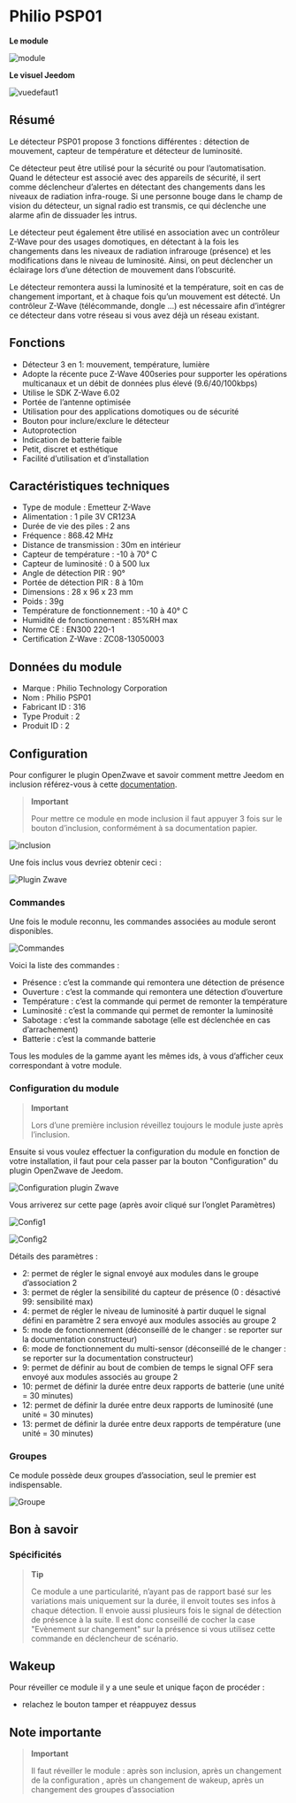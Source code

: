 # Philio PSP01

**Le module**

![module](images/philio.psp01/module.jpg)

**Le visuel Jeedom**

![vuedefaut1](images/philio.psp01/vuedefaut1.jpg)

## Résumé

Le détecteur PSP01 propose 3 fonctions différentes : détection de mouvement, capteur de température et détecteur de luminosité.

Ce détecteur peut être utilisé pour la sécurité ou pour l’automatisation. Quand le détecteur est associé avec des appareils de sécurité, il sert comme déclencheur d’alertes en détectant des changements dans les niveaux de radiation infra-rouge. Si une personne bouge dans le champ de vision du détecteur, un signal radio est transmis, ce qui déclenche une alarme afin de dissuader les intrus.

Le détecteur peut également être utilisé en association avec un contrôleur Z-Wave pour des usages domotiques, en détectant à la fois les changements dans les niveaux de radiation infrarouge (présence) et les modifications dans le niveau de luminosité. Ainsi, on peut déclencher un éclairage lors d’une détection de mouvement dans l’obscurité.

Le détecteur remontera aussi la luminosité et la température, soit en cas de changement important, et à chaque fois qu’un mouvement est détecté. Un contrôleur Z-Wave (télécommande, dongle …​) est nécessaire afin d’intégrer ce détecteur dans votre réseau si vous avez déjà un réseau existant.

## Fonctions

-   Détecteur 3 en 1: mouvement, température, lumière
-   Adopte la récente puce Z-Wave 400series pour supporter les opérations multicanaux et un débit de données plus élevé (9.6/40/100kbps)
-   Utilise le SDK Z-Wave 6.02
-   Portée de l’antenne optimisée
-   Utilisation pour des applications domotiques ou de sécurité
-   Bouton pour inclure/exclure le détecteur
-   Autoprotection
-   Indication de batterie faible
-   Petit, discret et esthétique
-   Facilité d’utilisation et d’installation

## Caractéristiques techniques

-   Type de module : Emetteur Z-Wave
-   Alimentation : 1 pile 3V CR123A
-   Durée de vie des piles : 2 ans
-   Fréquence : 868.42 MHz
-   Distance de transmission : 30m en intérieur
-   Capteur de température : -10 à 70° C
-   Capteur de luminosité : 0 à 500 lux
-   Angle de détection PIR : 90°
-   Portée de détection PIR : 8 à 10m
-   Dimensions : 28 x 96 x 23 mm
-   Poids : 39g
-   Température de fonctionnement : -10 à 40° C
-   Humidité de fonctionnement : 85%RH max
-   Norme CE : EN300 220-1
-   Certification Z-Wave : ZC08-13050003

## Données du module

-   Marque : Philio Technology Corporation
-   Nom : Philio PSP01
-   Fabricant ID : 316
-   Type Produit : 2
-   Produit ID : 2

## Configuration

Pour configurer le plugin OpenZwave et savoir comment mettre Jeedom en inclusion référez-vous à cette [documentation](../plugins/automation%20protocol/openzwave/).

> **Important**
>
> Pour mettre ce module en mode inclusion il faut appuyer 3 fois sur le bouton d’inclusion, conformément à sa documentation papier.

![inclusion](images/philio.psp01/inclusion.jpg)

Une fois inclus vous devriez obtenir ceci :

![Plugin Zwave](images/philio.psp01/information.jpg)

### Commandes

Une fois le module reconnu, les commandes associées au module seront disponibles.

![Commandes](images/philio.psp01/commandes.jpg)

Voici la liste des commandes :

-   Présence : c’est la commande qui remontera une détection de présence
-   Ouverture : c’est la commande qui remontera une détection d’ouverture
-   Température : c’est la commande qui permet de remonter la température
-   Luminosité : c’est la commande qui permet de remonter la luminosité
-   Sabotage : c’est la commande sabotage (elle est déclenchée en cas d’arrachement)
-   Batterie : c’est la commande batterie

Tous les modules de la gamme ayant les mêmes ids, à vous d’afficher ceux correspondant à votre module.

### Configuration du module

> **Important**
>
> Lors d’une première inclusion réveillez toujours le module juste après l’inclusion.

Ensuite si vous voulez effectuer la configuration du module en fonction de votre installation, il faut pour cela passer par la bouton "Configuration" du plugin OpenZwave de Jeedom.

![Configuration plugin Zwave](images/plugin/bouton_configuration.jpg)

Vous arriverez sur cette page (après avoir cliqué sur l’onglet Paramètres)

![Config1](images/philio.psp01/config1.jpg)

![Config2](images/philio.psp01/config2.jpg)

Détails des paramètres :

-   2: permet de régler le signal envoyé aux modules dans le groupe d’association 2
-   3: permet de régler la sensibilité du capteur de présence (0 : désactivé 99: sensibilité max)
-   4: permet de régler le niveau de luminosité à partir duquel le signal défini en paramètre 2 sera envoyé aux modules associés au groupe 2
-   5: mode de fonctionnement (déconseillé de le changer : se reporter sur la documentation constructeur)
-   6: mode de fonctionnement du multi-sensor (déconseillé de le changer : se reporter sur la documentation constructeur)
-   9: permet de définir au bout de combien de temps le signal OFF sera envoyé aux modules associés au groupe 2
-   10: permet de définir la durée entre deux rapports de batterie (une unité = 30 minutes)
-   12: permet de définir la durée entre deux rapports de luminosité (une unité = 30 minutes)
-   13: permet de définir la durée entre deux rapports de température (une unité = 30 minutes)

### Groupes

Ce module possède deux groupes d’association, seul le premier est indispensable.

![Groupe](images/philio.psp01/groupe.jpg)

## Bon à savoir

### Spécificités

> **Tip**
>
> Ce module a une particularité, n’ayant pas de rapport basé sur les variations mais uniquement sur la durée, il envoit toutes ses infos à chaque détection. Il envoie aussi plusieurs fois le signal de détection de présence à la suite. Il est donc conseillé de cocher la case "Evènement sur changement" sur la présence si vous utilisez cette commande en déclencheur de scénario.

## Wakeup

Pour réveiller ce module il y a une seule et unique façon de procéder :

-   relachez le bouton tamper et réappuyez dessus

## Note importante

> **Important**
>
> Il faut réveiller le module : après son inclusion, après un changement de la configuration , après un changement de wakeup, après un changement des groupes d’association
